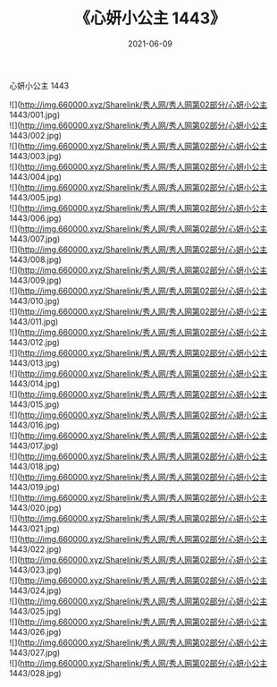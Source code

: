 ﻿---
layout: post
title:  《心妍小公主 1443》
date:   2021-06-09
img: http://img.660000.xyz/Sharelink/秀人网/秀人网第02部分/心妍小公主 1443/000.jpg
categories: [美女, 清纯, 唯美]
---

心妍小公主 1443

  ![](http://img.660000.xyz/Sharelink/秀人网/秀人网第02部分/心妍小公主 1443/001.jpg) <br> ![](http://img.660000.xyz/Sharelink/秀人网/秀人网第02部分/心妍小公主 1443/002.jpg) <br> ![](http://img.660000.xyz/Sharelink/秀人网/秀人网第02部分/心妍小公主 1443/003.jpg) <br> ![](http://img.660000.xyz/Sharelink/秀人网/秀人网第02部分/心妍小公主 1443/004.jpg) <br> ![](http://img.660000.xyz/Sharelink/秀人网/秀人网第02部分/心妍小公主 1443/005.jpg) <br> ![](http://img.660000.xyz/Sharelink/秀人网/秀人网第02部分/心妍小公主 1443/006.jpg) <br> ![](http://img.660000.xyz/Sharelink/秀人网/秀人网第02部分/心妍小公主 1443/007.jpg) <br> ![](http://img.660000.xyz/Sharelink/秀人网/秀人网第02部分/心妍小公主 1443/008.jpg) <br> ![](http://img.660000.xyz/Sharelink/秀人网/秀人网第02部分/心妍小公主 1443/009.jpg) <br> ![](http://img.660000.xyz/Sharelink/秀人网/秀人网第02部分/心妍小公主 1443/010.jpg) <br> ![](http://img.660000.xyz/Sharelink/秀人网/秀人网第02部分/心妍小公主 1443/011.jpg) <br> ![](http://img.660000.xyz/Sharelink/秀人网/秀人网第02部分/心妍小公主 1443/012.jpg) <br> ![](http://img.660000.xyz/Sharelink/秀人网/秀人网第02部分/心妍小公主 1443/013.jpg) <br> ![](http://img.660000.xyz/Sharelink/秀人网/秀人网第02部分/心妍小公主 1443/014.jpg) <br> ![](http://img.660000.xyz/Sharelink/秀人网/秀人网第02部分/心妍小公主 1443/015.jpg) <br> ![](http://img.660000.xyz/Sharelink/秀人网/秀人网第02部分/心妍小公主 1443/016.jpg) <br> ![](http://img.660000.xyz/Sharelink/秀人网/秀人网第02部分/心妍小公主 1443/017.jpg) <br> ![](http://img.660000.xyz/Sharelink/秀人网/秀人网第02部分/心妍小公主 1443/018.jpg) <br> ![](http://img.660000.xyz/Sharelink/秀人网/秀人网第02部分/心妍小公主 1443/019.jpg) <br> ![](http://img.660000.xyz/Sharelink/秀人网/秀人网第02部分/心妍小公主 1443/020.jpg) <br> ![](http://img.660000.xyz/Sharelink/秀人网/秀人网第02部分/心妍小公主 1443/021.jpg) <br> ![](http://img.660000.xyz/Sharelink/秀人网/秀人网第02部分/心妍小公主 1443/022.jpg) <br> ![](http://img.660000.xyz/Sharelink/秀人网/秀人网第02部分/心妍小公主 1443/023.jpg) <br> ![](http://img.660000.xyz/Sharelink/秀人网/秀人网第02部分/心妍小公主 1443/024.jpg) <br> ![](http://img.660000.xyz/Sharelink/秀人网/秀人网第02部分/心妍小公主 1443/025.jpg) <br> ![](http://img.660000.xyz/Sharelink/秀人网/秀人网第02部分/心妍小公主 1443/026.jpg) <br> ![](http://img.660000.xyz/Sharelink/秀人网/秀人网第02部分/心妍小公主 1443/027.jpg) <br> ![](http://img.660000.xyz/Sharelink/秀人网/秀人网第02部分/心妍小公主 1443/028.jpg) <br>
